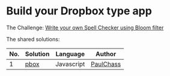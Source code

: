 # Build your Dropbox type app

The Challenge: [Write your own Spell Checker using Bloom filter](https://codingchallenges.fyi/challenges/challenge-dropbox/)

The shared solutions:

| No. | Solution                                                                        | Language | Author                                           |
|-----|---------------------------------------------------------------------------------|----------|--------------------------------------------------|
| 1 | [pbox](https://github.com/PaulChass/pbox) | Javascript | [PaulChass](https://github.com/PaulChass) |


